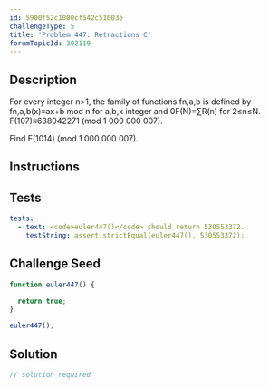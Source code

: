 ```yaml
---
id: 5900f52c1000cf542c51003e
challengeType: 5
title: 'Problem 447: Retractions C'
forumTopicId: 302119
---
```


## Description
<section id='description'>
For every integer n>1, the family of functions fn,a,b  is defined
by fn,a,b(x)≡ax+b mod n for a,b,x integer and  0<a<n, 0≤b<n, 0≤x<n.
We will call fn,a,b a retraction if fn,a,b(fn,a,b(x))≡fn,a,b(x) mod n for every 0≤x<n.
Let R(n) be the number of retractions for n.


F(N)=∑R(n) for 2≤n≤N.
F(107)≡638042271 (mod 1 000 000 007).


Find F(1014) (mod 1 000 000 007).
</section>

## Instructions
<section id='instructions'>

</section>

## Tests
<section id='tests'>

```yml
tests:
  - text: <code>euler447()</code> should return 530553372.
    testString: assert.strictEqual(euler447(), 530553372);

```

</section>

## Challenge Seed
<section id='challengeSeed'>

<div id='js-seed'>

```js
function euler447() {

  return true;
}

euler447();
```

</div>



</section>

## Solution
<section id='solution'>

```js
// solution required
```

</section>
